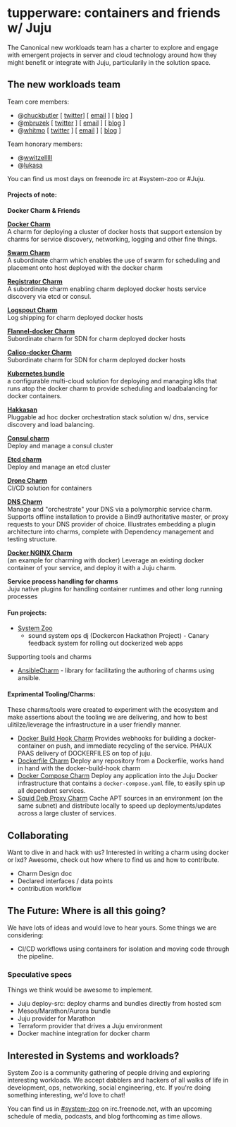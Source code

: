# tupperware: containers and friends w/ Juju

The Canonical new workloads team has a charter to explore and engage with emergent projects in server and cloud technology around how they might benefit or integrate with Juju, particularily in the solution space.

## The new workloads team

Team core members:
- @[chuckbutler](http://github.com/chuckbutler) [ [twitter](https://twitter.com/lazypower)] [ [email](mailto:charles.butler@canonical.com) ] [ [blog](http://blog.dasroot.net) ]
- @[mbruzek](http://github.com/mbruzek) [ [twitter](https://twitter.com/mattatcanonical) ] [ [email](mailto:matthew.bruzek@canonical.com) ] [ [blog](http://bruzer.net) ]
- @[whitmo](http://github.com/whitmo) [ [twitter](https://twitter/whit) ] [ [email](mailto:whit.morriss@canonical.com) ] [ [blog](http://bfh.whitmorriss.org) ]

Team honorary members:
 - @[wwitzellIII](https://github.com/wwitzel3)
 - @[lukasa](https://github.com/lukasa)

You can find us most days on freenode irc at #system-zoo or #Juju.

#### Projects of note:

**Docker Charm & Friends**

**[Docker Charm](http://github.com/chuckbutler/docker-charm)**<br />
   A charm for deploying a cluster of docker hosts that support extension by charms for service discovery, networking, logging and other fine things.

**[Swarm Charm](http://github.com/whitmo/swarm-charm)**<br />
   A subordinate charm which enables the use of swarm for scheduling and placement onto host deployed with the docker charm

**[Registrator Charm](https://github.com/whitmo/registrator-charm)**<br />
   A subordinate charm enabling charm deployed docker hosts service discovery via etcd or consul.

**[Logspout Charm](https://github.com/chuckbutler/logspout-charm)**<br />
   Log shipping for charm deployed docker hosts

**[Flannel-docker Charm](https://github.com/chuckbutler/flannel-docker-charm)**<br />
   Subordinate charm for SDN for charm deployed docker hosts

**[Calico-docker Charm](https://github.com/chuckbutler/calico-docker-charm)**<br />
   Subordinate charm for SDN for charm deployed docker hosts

**[Kubernetes bundle](https://github.com/GoogleCloudPlatform/kubernetes/tree/master/cluster/Juju/bundles)**<br />
   a configurable multi-cloud solution for deploying and managing k8s that runs atop the docker charm to provide scheduling and loadbalancing for docker containers.

**[Hakkasan](https://github.com/chuckbutler/container-dynamics-bundle)**<br />
   Pluggable ad hoc docker orchestration stack solution w/ dns, service discovery and load balancing.

**[Consul charm](https://github.com/mbruzek/consul-charm.git)**<br />
  Deploy and manage a consul cluster

**[Etcd charm](https://github.com/chuckbutler/etcd-charm.git)**<br />
  Deploy and manage an etcd cluster

**[Drone Charm](https://github.com/chuckbutler/drone-ci-charm)**<br />
  CI/CD solution for containers

**[DNS Charm](https://github.com/chuckbutler/dns-charm.git)**<br />
  Manage and "orchestrate" your DNS via a polymorphic service charm. Supports
  offline installation to provide a Bind9 authoritative master, or proxy requests
  to your DNS provider of choice. Illustrates embedding a plugin architecture into
  charms, complete with Dependency management and testing structure.

**[Docker NGINX Charm](https://github.com/chuckbutler/docker-nginx-charm)**<br />
  (an example for charming with docker) Leverage an existing docker container of your service, and deploy it with a Juju charm.

**Service process handling for charms**<br />
Juju native plugins for handling container runtimes and other long running processes


#### Fun projects:

- [System Zoo](http://github.com/systemzoo)
  * sound system ops dj (Dockercon Hackathon Project) - Canary feedback system for rolling out dockerized web apps

Supporting tools and charms

- [AnsibleCharm](https://github.com/whitmo/ansible-charm) - library for facilitating the authoring of charms using ansible.


#### Exprimental Tooling/Charms:

These charms/tools were created to experiment with the ecosystem and make assertions
about the tooling we are delivering, and how to best ulitilze/leverage the
infrastructure in a user friendly manner.

- [Docker Build Hook Charm](https://github.com/chuckbutler/docker-build-hook-charm)
    Provides webhooks for building a docker-container on push, and immediate
    recycling of the service. PHAUX PAAS delivery of DOCKERFILES on top of juju.
- [Dockerfile Charm](https://github.com/chuckbutler/dockerfile-charm)
    Deploy any repository from a Dockerfile, works hand in hand with the docker-build-hook charm
- [Docker Compose Charm](https://github.com/chuckbutler/docker-compose-charm)
    Deploy any application into the Juju Docker infrastructure that contains a
    `docker-compose.yaml` file, to easily spin up all dependent services.
- [Squid Deb Proxy Charm](https://github.com/chuckbutler/squid-deb-proxy-charm)
    Cache APT sources in an environment (on the same subnet) and distribute
    locally to speed up deployments/updates across a large cluster of services.


## Collaborating

Want to dive in and hack with us? Interested in writing a charm using docker or lxd? Awesome, check out how where to find us and how to contribute.

- Charm Design doc
- Declared interfaces / data points
- contribution workflow

## The Future: Where is all this going?

We have lots of ideas and would love to hear yours.  Some things we are considering:

 - CI/CD workflows using containers for isolation and moving code through the pipeline.

### Speculative specs

Things we think would be awesome to implement.

- Juju deploy-src: deploy charms and bundles directly from hosted scm
- Mesos/Marathon/Aurora bundle
- Juju provider for Marathon
- Terraform provider that drives a Juju environment
- Docker machine integration for docker charm

## Interested in Systems and workloads?

 System Zoo is a community gathering of people driving and exploring
interesting workloads. We accept dabblers and hackers of all walks of life in
development, ops, networking, social engineering, etc. If you're doing something
interesting, we'd love to chat!

 You can find us in [#system-zoo](https://webchat.freenode.net/?channels=systemzoo)
on irc.freenode.net, with an upcoming schedule of media, podcasts, and blog
forthcoming as time allows.
